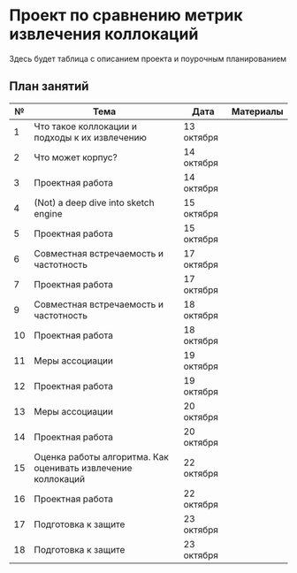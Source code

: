 # Проект по сравнению метрик извлечения коллокаций

Здесь будет таблица с описанием проекта и поурочным планированием

## План занятий

| № | Тема                                                                            | Дата | Материалы |
|---|---------------------------------------------------------------------------------|------|-----------|
| 1 | Что такое коллокации и подходы к их извлечению                                                                          | 13 октября |     |
| 2 | Что может корпус?                                                                       | 14 октября |     |
| 3 | Проектная работа                                                                           | 14 октября |     |
| 4 | (Not) a deep dive into sketch engine                                                                             | 15 октября |     |
| 5 | Проектная работа                                                                              | 15 октября |     |
| 6 | Совместная встречаемость и частотность                                                                             | 17 октября |     |
| 7 | Проектная работа                                                                             | 17 октября |     |
| 9 | Совместная встречаемость и частотность                                                                          | 18 октября |     |
| 10 | Проектная работа                                                                           | 18 октября |     |
| 11 | Меры ассоциации                                                                           | 19 октября |     |
| 12 | Проектная работа                                                                             | 19 октября |     |
| 13 | Меры ассоциации                                                                            | 20 октября |     |
| 14 | Проектная работа                                                                             | 20 октября |     |
| 15 | Оценка работы алгоритма. Как оценивать извлечение коллокаций                                                                          | 22 октября |     |
| 16 | Проектная работа                                                                            | 22 октября |     |
| 17 | Подготовка к защите                                                                            | 23 октября |     |
| 18 | Подготовка к защите                                                                            | 23 октября |     |


